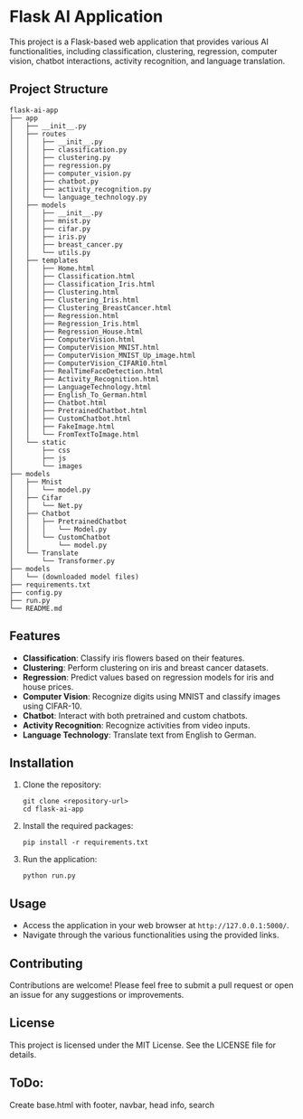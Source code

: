 # Flask AI Application

This project is a Flask-based web application that provides various AI functionalities, including classification, clustering, regression, computer vision, chatbot interactions, activity recognition, and language translation.

## Project Structure

```
flask-ai-app
├── app
│   ├── __init__.py
│   ├── routes
│   │   ├── __init__.py
│   │   ├── classification.py
│   │   ├── clustering.py
│   │   ├── regression.py
│   │   ├── computer_vision.py
│   │   ├── chatbot.py
│   │   ├── activity_recognition.py
│   │   └── language_technology.py
│   ├── models
│   │   ├── __init__.py
│   │   ├── mnist.py
│   │   ├── cifar.py
│   │   ├── iris.py
│   │   ├── breast_cancer.py
│   │   └── utils.py
│   ├── templates
│   │   ├── Home.html
│   │   ├── Classification.html
│   │   ├── Classification_Iris.html
│   │   ├── Clustering.html
│   │   ├── Clustering_Iris.html
│   │   ├── Clustering_BreastCancer.html
│   │   ├── Regression.html
│   │   ├── Regression_Iris.html
│   │   ├── Regression_House.html
│   │   ├── ComputerVision.html
│   │   ├── ComputerVision_MNIST.html
│   │   ├── ComputerVision_MNIST_Up_image.html
│   │   ├── ComputerVision_CIFAR10.html
│   │   ├── RealTimeFaceDetection.html
│   │   ├── Activity_Recognition.html
│   │   ├── LanguageTechnology.html
│   │   ├── English_To_German.html
│   │   ├── Chatbot.html
│   │   ├── PretrainedChatbot.html
│   │   ├── CustomChatbot.html
│   │   ├── FakeImage.html
│   │   └── FromTextToImage.html
│   └── static
│       ├── css
│       ├── js
│       └── images
├── models
│   ├── Mnist
│   │   └── model.py
│   ├── Cifar
│   │   └── Net.py
│   ├── Chatbot
│   │   ├── PretrainedChatbot
│   │   │   └── Model.py
│   │   └── CustomChatbot
│   │       └── model.py
│   └── Translate
│       └── Transformer.py
├── models
│   └── (downloaded model files)
├── requirements.txt
├── config.py
├── run.py
└── README.md
```

## Features

- **Classification**: Classify iris flowers based on their features.
- **Clustering**: Perform clustering on iris and breast cancer datasets.
- **Regression**: Predict values based on regression models for iris and house prices.
- **Computer Vision**: Recognize digits using MNIST and classify images using CIFAR-10.
- **Chatbot**: Interact with both pretrained and custom chatbots.
- **Activity Recognition**: Recognize activities from video inputs.
- **Language Technology**: Translate text from English to German.

## Installation

1. Clone the repository:
   ```
   git clone <repository-url>
   cd flask-ai-app
   ```

2. Install the required packages:
   ```
   pip install -r requirements.txt
   ```

3. Run the application:
   ```
   python run.py
   ```

## Usage

- Access the application in your web browser at `http://127.0.0.1:5000/`.
- Navigate through the various functionalities using the provided links.

## Contributing

Contributions are welcome! Please feel free to submit a pull request or open an issue for any suggestions or improvements.

## License

This project is licensed under the MIT License. See the LICENSE file for details.

## ToDo:
Create base.html with footer, navbar, head info, search
